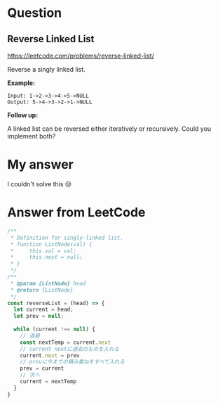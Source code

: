 # Question
## Reverse Linked List
https://leetcode.com/problems/reverse-linked-list/

Reverse a singly linked list.

**Example:**
```
Input: 1->2->3->4->5->NULL
Output: 5->4->3->2->1->NULL
```
**Follow up:**

A linked list can be reversed either iteratively or recursively. Could you implement both?

# My answer

I couldn't solve this :cry:

# Answer from LeetCode

```javascript
/**
 * Definition for singly-linked list.
 * function ListNode(val) {
 *     this.val = val;
 *     this.next = null;
 * }
 */
/**
 * @param {ListNode} head
 * @return {ListNode}
 */
const reverseList = (head) => {
  let current = head;
  let prev = null;
  
  while (current !== null) {
    // 退避
    const nextTemp = current.next
    // current nextに過去のものを入れる
    current.next = prev
    // prevに今までの積み重ねをすべて入れる
    prev = current
    // 次へ
    current = nextTemp
  }
}
```
